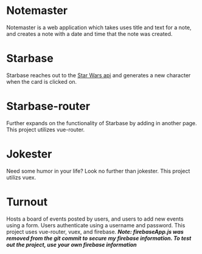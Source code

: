 # Notemaster
Notemaster is a web application which takes uses title and text for a note,
and creates a note with a date and time that the note was created.

# Starbase
Starbase reaches out to the [Star Wars api](https://swapi.co/) and generates a new character when the card is clicked on.

# Starbase-router
Further expands on the functionality of Starbase by adding in another page.
This project utilizes vue-router.

# Jokester
Need some humor in your life?  Look no further than jokester.
This project utilizs vuex.

# Turnout
Hosts a board of events posted by users, and users to add new events using a form.  Users authenticate using a username and password.
This project uses vue-router, vuex, and firebase.
**_Note: firebaseApp.js was removed from the git commit to secure my firebase information.  To test out the project, use your own firebase information_**